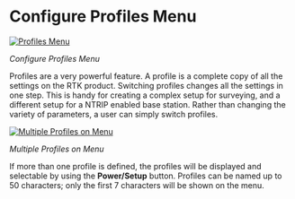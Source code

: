 # Configure Profiles Menu

[![Profiles Menu](https://cdn.sparkfun.com/assets/learn_tutorials/2/1/8/8/SparkFun_RTK_ExpressPlus_Profiles.jpg)](https://cdn.sparkfun.com/assets/learn_tutorials/2/1/8/8/SparkFun_RTK_ExpressPlus_Profiles.jpg)

*Configure Profiles Menu*

Profiles are a very powerful feature. A profile is a complete copy of all the settings on the RTK product. Switching profiles changes all the settings in one step. This is handy for creating a complex setup for surveying, and a different setup for a NTRIP enabled base station. Rather than changing the variety of parameters, a user can simply switch profiles.

[![Multiple Profiles on Menu](https://cdn.sparkfun.com/assets/learn_tutorials/2/1/8/8/SparkFun_RTK_Facet_Profile.jpg)](https://cdn.sparkfun.com/assets/learn_tutorials/2/1/8/8/SparkFun_RTK_Facet_Profile.jpg)

*Multiple Profiles on Menu*

If more than one profile is defined, the profiles will be displayed and selectable by using the **Power/Setup** button. Profiles can be named up to 50 characters; only the first 7 characters will be shown on the menu.

